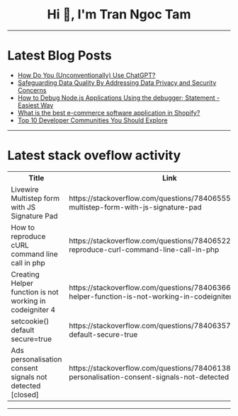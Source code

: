 <h1 align="center">Hi 👋, I'm Tran Ngoc Tam</h1>

---

# Latest Blog Posts 
<!-- BLOG-POST-LIST:START -->
- [How Do You &lpar;Unconventionally&rpar; Use ChatGPT?](https://dev.to/devteam/how-do-you-unconventionally-use-chatgpt-3c7g)
- [Safeguarding Data Quality By Addressing Data Privacy and Security Concerns](https://dev.to/ovaisnaseem/safeguarding-data-quality-by-addressing-data-privacy-and-security-concerns-20nf)
- [How to Debug Node.js Applications Using the debugger; Statement - Easiest Way](https://dev.to/myogeshchavan97/how-to-debug-nodejs-applications-using-the-debugger-statement-easiest-way-2ljg)
- [What is the best e-commerce software application in Shopify?](https://dev.to/webunity/what-is-the-best-e-commerce-software-application-in-shopify-3nb4)
- [Top 10 Developer Communities You Should Explore](https://dev.to/codeparrot/top-10-developer-communities-you-should-explore-5co3)
<!-- BLOG-POST-LIST:END -->

---

# Latest stack oveflow activity
<table>
  <tr><th>Title</th><th>Link</th></tr>
  <!-- STACKOVERFLOW:START --><tr><td>Livewire Multistep form with JS Signature Pad</td><td>https://stackoverflow.com/questions/78406555/livewire-multistep-form-with-js-signature-pad</td></tr><tr><td>How to reproduce cURL command line call in php</td><td>https://stackoverflow.com/questions/78406522/how-to-reproduce-curl-command-line-call-in-php</td></tr><tr><td>Creating Helper function is not working in codeigniter 4</td><td>https://stackoverflow.com/questions/78406366/creating-helper-function-is-not-working-in-codeigniter-4</td></tr><tr><td>setcookie&lpar;&rpar; default secure=true</td><td>https://stackoverflow.com/questions/78406357/setcookie-default-secure-true</td></tr><tr><td>Ads personalisation consent signals not detected [closed]</td><td>https://stackoverflow.com/questions/78406138/ads-personalisation-consent-signals-not-detected</td></tr><!-- STACKOVERFLOW:END -->
</table>

---


